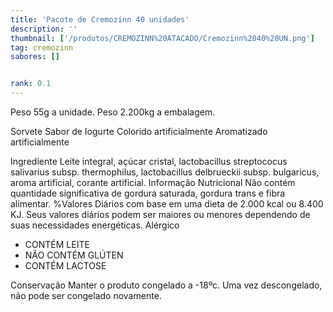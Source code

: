 ```yaml
---
title: 'Pacote de Cremozinn 40 unidades'
description: ''
thumbnail: ['/produtos/CREMOZINN%20ATACADO/Cremozinn%2040%20UN.png']
tag: cremozinn
sabores: []


rank: 0.1
---
```

Peso 55g a unidade.
Peso 2.200kg a embalagem.

Sorvete Sabor de Iogurte
Colorido artificialmente
Aromatizado artificialmente

<v-expansion-panels accordion class="mb-6 elevation-0">
    <v-expansion-panel>
        <v-expansion-panel-header>Ingrediente</v-expansion-panel-header>
        <v-expansion-panel-content>
        Leite integral, açúcar cristal, lactobacillus streptococus salivarius subsp. thermophilus, lactobacillus delbrueckii subsp. bulgaricus, aroma artificial, corante artificial.
        </v-expansion-panel-content>
    </v-expansion-panel>
    <v-expansion-panel>
        <v-expansion-panel-header>Informação Nutricional</v-expansion-panel-header>
        <v-expansion-panel-content>
        Não contém quantidade significativa de gordura saturada, gordura trans e fibra alimentar.
        %Valores Diários com base em uma dieta de 2.000 kcal ou 8.400 KJ. Seus valores diários podem ser maiores ou menores dependendo de suas necessidades energéticas.
        </v-expansion-panel-content>
    </v-expansion-panel>    
    <v-expansion-panel>
        <v-expansion-panel-header>Alérgico</v-expansion-panel-header>
        <v-expansion-panel-content>
            <ul>
                <li>CONTÉM LEITE</li>
                <li>NÃO CONTÉM GLÚTEN</li>
                <li>CONTÉM LACTOSE</li>
            </ul>
        </v-expansion-panel-content>
    </v-expansion-panel>
    <v-expansion-panel>
        <v-expansion-panel-header>Conservação</v-expansion-panel-header>
        <v-expansion-panel-content>
            Manter o produto congelado a -18ºc. Uma vez descongelado, não pode ser congelado novamente.
        </v-expansion-panel-content>
    </v-expansion-panel>
</v-expansion-panels>